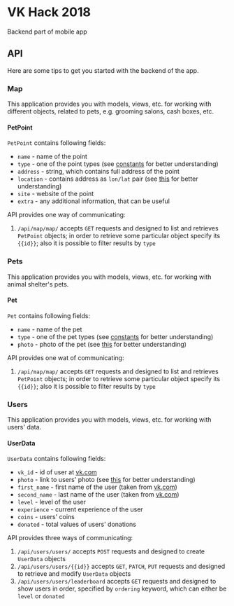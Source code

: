 # VK Hack 2018

Backend part of mobile app

## API

Here are some tips to get you started with the backend of the app.

### Map

This application provides you with models, views, etc. for working with different objects, related to pets,
e.g. grooming salons, cash boxes, etc.

#### PetPoint

`PetPoint` contains following fields:
* `name` - name of the point
* `type` - one of the point types (see [constants](app/map/constants.py) for better understanding)
* `address` - string, which contains full address of the point
* `location` - contains address as `lon/lat` pair (see [this](app/utils/fields.py) for better understanding)
* `site` - website of the point 
* `extra` - any additional information, that can be useful

API provides one way of communicating:
1. `/api/map/map/` accepts `GET` requests and designed to list and retrieves `PetPoint` objects;
in order to retrieve some particular object specify its `{{id}}`;
also it is possible to filter results by `type`

### Pets

This application provides you with models, views, etc. for working with animal shelter's pets.

#### Pet

`Pet` contains following fields:
* `name` - name of the pet
* `type` - one of the pet types (see [constants](app/map/constants.py) for better understanding)
* `photo` - photo of the pet (see [this](app/utils/fields.py) for better understanding)

API provides one wat of communicating:
1. `/api/map/map/` accepts `GET` requests and designed to list and retrieves `PetPoint` objects;
in order to retrieve some particular object specify its `{{id}}`;
also it is possible to filter results by `type`

### Users

This application provides you with models, views, etc. for working with users' data.

#### UserData

`UserData` contains following fields:
* `vk_id` - id of user at [vk.com](https://vk.com)
* `photo` - link to users' photo (see [this](app/utils/fields.py) for better understanding)
* `first_name` - first name of the user (taken from [vk.com](https://vk.com))
* `second_name` - last name of the user (taken from [vk.com](https://vk.com))
* `level` - level of the user
* `experience` - current experience of the user
* `coins` - users' coins
* `donated` - total values of users' donations

API provides three ways of communicating:
1. `/api/users/users/` accepts `POST` requests and designed to create `UserData` objects
2. `/api/users/users/{{id}}` accepts `GET`, `PATCH`,
`PUT` requests and designed to retrieve and modify `UserData` objects
3. `/api/users/users/leaderboard` accepts `GET` requests and designed to show users in order,
specified by `ordering` keyword, which can either be `level` or `donated`
